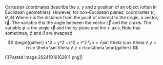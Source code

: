 Cartesian coordinates describe the x, y and z position of an object (often in Euclidean geometries). However, for non-Euclidean planes, coordinates ($r, \theta, \phi$) Where $r$ is the distance from the point of interest to the origin, a vector, $\vec r$. The variable $\theta$ is the angle between the vector $\vec r$ and the z-axis. The variable $\phi$ is the angle $\vec r$ and the $xy$ plane and the $x$-axis. Note that sometimes, $\phi$ and $\theta$ are swapped. 

$$ \begin{gather}
x^2 + y^2 +z^2 = r^2
\\ x = r\sin \theta \cos \theta 
\\ y = r\sin \theta \sin \theta 
\\ z = r\cos\theta 
\end{gather} $$

![[Pasted image 20241019162911.png]]
